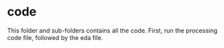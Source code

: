 # code

This folder and sub-folders contains all the code. 
First, run the processing code file, followed by the eda file.
